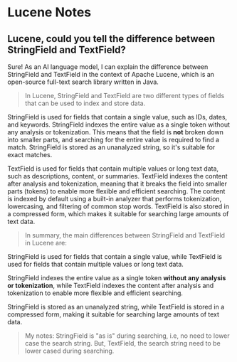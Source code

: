 # Lucene Notes

## Lucene, could you tell the difference between StringField and TextField?

Sure! As an AI language model, I can explain the difference between StringField and TextField in the context of Apache Lucene, which is an open-source full-text search library written in Java.

> In Lucene, StringField and TextField are two different types of fields that can be used to index and store data.

StringField is used for fields that contain a single value, such as IDs, dates, and keywords. StringField indexes the entire value as a single token without any analysis or tokenization. This means that the field is **not** broken down into smaller parts, and searching for the entire value is required to find a match. StringField is stored as an unanalyzed string, so it's suitable for exact matches.

TextField is used for fields that contain multiple values or long text data, such as descriptions, content, or summaries. TextField indexes the content after analysis and tokenization, meaning that it breaks the field into smaller parts (tokens) to enable more flexible and efficient searching. The content is indexed by default using a built-in analyzer that performs tokenization, lowercasing, and filtering of common stop words. TextField is also stored in a compressed form, which makes it suitable for searching large amounts of text data.

> In summary, the main differences between StringField and TextField in Lucene are:

StringField is used for fields that contain a single value, while TextField is used for fields that contain multiple values or long text data.

StringField indexes the entire value as a single token **without any analysis or tokenization**, while TextField indexes the content after analysis and tokenization to enable more flexible and efficient searching.

StringField is stored as an unanalyzed string, while TextField is stored in a compressed form, making it suitable for searching large amounts of text data.

> My notes: StringField is "as is" during searching, i.e, no need to lower case the search string. But, TextField, the search string need to be lower cased during searching.
